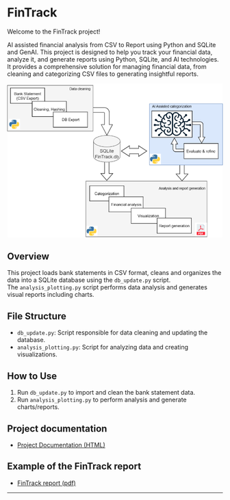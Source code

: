 # FinTrack

Welcome to the FinTrack project!

AI assisted financial analysis from CSV to Report using Python and SQLite and GenAI.
This project is designed to help you track your financial data, analyze it, and generate reports using Python, SQLite, and AI technologies.
It provides a comprehensive solution for managing financial data, from cleaning and categorizing CSV files to generating insightful reports.


![FinTrack Workflow](FinTrack/06_documentation/source/_static/FinTrack.png)


## Overview

This project loads bank statements in CSV format, cleans and organizes the data into a SQLite database using the `db_update.py` script.  
The `analysis_plotting.py` script performs data analysis and generates visual reports including charts.

## File Structure

- `db_update.py`: Script responsible for data cleaning and updating the database.
- `analysis_plotting.py`: Script for analyzing data and creating visualizations.

## How to Use

1. Run `db_update.py` to import and clean the bank statement data.
2. Run `analysis_plotting.py` to perform analysis and generate charts/reports.


## Project documentation

- [Project Documentation (HTML)](https://TrivicM.github.io/FinTrack/)

## Example of the FinTrack report

- [FinTrack report (pdf)](FinTrack/05_analysis/_build/FinTrack_Report.pdf)

---

